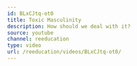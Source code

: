 ```yaml
---
id: BLxCJtq-ot0
title: Toxic Masculinity
description: How should we deal with it?
source: youtube
channel: reeducation
type: video
url: /reeducation/videos/BLxCJtq-ot0/
---
```

